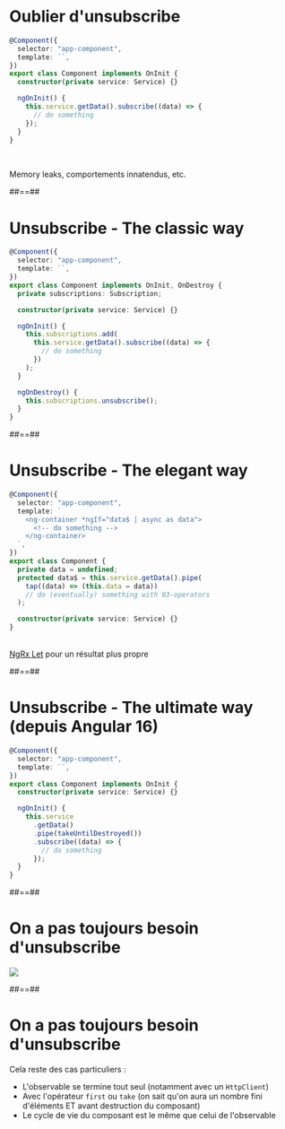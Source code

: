 <!-- .slide: class="with-code" -->

# Oublier d'unsubscribe

```typescript [9]
@Component({
  selector: "app-component",
  template: ``,
})
export class Component implements OnInit {
  constructor(private service: Service) {}

  ngOnInit() {
    this.service.getData().subscribe((data) => {
      // do something
    });
  }
}
```

<br/>

Memory leaks, comportements innatendus, etc.

##==##

<!-- .slide: class="with-code max-height" -->

# Unsubscribe - The classic way

```typescript [11-15|6|19]
@Component({
  selector: "app-component",
  template: ``,
})
export class Component implements OnInit, OnDestroy {
  private subscriptions: Subscription;

  constructor(private service: Service) {}

  ngOnInit() {
    this.subscriptions.add(
      this.service.getData().subscribe((data) => {
        // do something
      })
    );
  }

  ngOnDestroy() {
    this.subscriptions.unsubscribe();
  }
}
```

##==##

<!-- .slide: class="with-code max-height" -->

# Unsubscribe - The elegant way

```typescript [11,13-14|4|10,12]
@Component({
  selector: "app-component",
  template: `
    <ng-container *ngIf="data$ | async as data">
      <!-- do something -->
    </ng-container>
  `,
})
export class Component {
  private data = undefined;
  protected data$ = this.service.getData().pipe(
    tap((data) => (this.data = data))
    // do (eventually) something with 03-operators
  );

  constructor(private service: Service) {}
}
```

<br/>

<span class="fragment fade-in">
<a href='https://ngrx.io/guide/component/let'>NgRx Let</a> pour un résultat plus propre 
</span>

##==##

<!-- .slide: class="with-code max-height" -->

# Unsubscribe - The ultimate way (depuis Angular 16)

```typescript [11]
@Component({
  selector: "app-component",
  template: ``,
})
export class Component implements OnInit {
  constructor(private service: Service) {}

  ngOnInit() {
    this.service
      .getData()
      .pipe(takeUntilDestroyed())
      .subscribe((data) => {
        // do something
      });
  }
}
```

##==##

# On a pas toujours besoin d'unsubscribe

<div class="full-center">
 <img src="./assets/images/confused.webp">
</div>

##==##

# On a pas toujours besoin d'unsubscribe

Cela reste des cas particuliers :

- L'observable se termine tout seul (notamment avec un `HttpClient`)
- Avec l'opérateur `first` ou `take` (on sait qu'on aura un nombre fini d'éléments ET avant destruction du composant)
- Le cycle de vie du composant est le même que celui de l'observable
<!-- .element: class="list-fragment" -->
